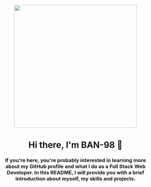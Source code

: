 <div id="header" align="center" >
    <img src="https://media.giphy.com/media/EaEWuES5SDSpcnOlRt/giphy.gif" style="width: 400px ;">
    <h1>Hi there, I'm BAN-98 👋</h1>
    <h3>If you're here, you're probably interested in learning more about my GitHub profile and what I do as a Full Stack Web Developer. In this README, I will provide you with a brief introduction about myself, my skills and projects.</h3>
</div>


###  
<!--
**BAN-98/BAN-98** is a ✨ _special_ ✨ repository because its `README.md` (this file) appears on your GitHub profile.

Here are some ideas to get you started:

- 🔭 I’m currently working on ...
- 🌱 I’m currently learning ...
- 👯 I’m looking to collaborate on ...
- 🤔 I’m looking for help with ...
- 💬 Ask me about ...
- 📫 How to reach me: ...
- 😄 Pronouns: ...
- ⚡ Fun fact: ...
-->
